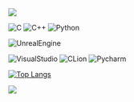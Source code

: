 <img src="https://capsule-render.vercel.app/api?type=waving&color=CCFF33&height=150&section=header&text=HyeonLang's%20Github&fontColor=FFFAFA&fontSize=40&fontAlignY=30" />

![C](https://img.shields.io/badge/C-00599C?style=for-the-badge&logo=c&logoColor=white)
![C++](https://img.shields.io/badge/C%2B%2B-00599C?style=for-the-badge&logo=c%2B%2B&logoColor=white)
![Python](https://img.shields.io/badge/Python-14354C?style=for-the-badge&logo=python&logoColor=white)

![UnrealEngine](https://img.shields.io/badge/unrealengine-%23313131.svg?style=for-the-badge&logo=unrealengine&logoColor=white)

![VisualStudio](https://img.shields.io/badge/Visual_Studio-5C2D91?style=for-the-badge&logo=visual%20studio&logoColor=white)
![CLion](https://img.shields.io/badge/CLion-000000?style=for-the-badge&logo=clion&logoColor=white)
![Pycharm](https://img.shields.io/badge/PyCharm-000000.svg?&style=for-the-badge&logo=PyCharm&logoColor=white)


[![Top Langs](https://github-readme-stats.vercel.app/api/top-langs/?username=HyeonLang)](https://github.com/anuraghazra/github-readme-stats)


<img src="https://capsule-render.vercel.app/api?type=waving&color=CCFF33&height=150&section=footer" />
